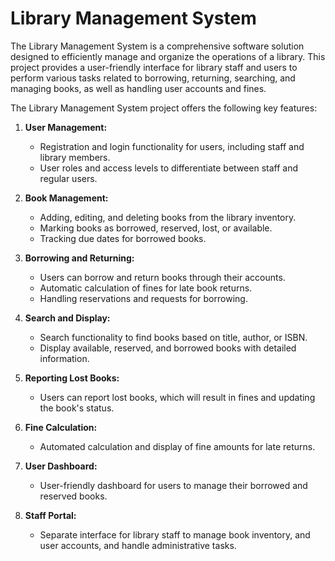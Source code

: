 # Library Management System

The Library Management System is a comprehensive software solution designed to efficiently manage and organize the operations of a library. This project provides a user-friendly interface for library staff and users to perform various tasks related to borrowing, returning, searching, and managing books, as well as handling user accounts and fines.


The Library Management System project offers the following key features:

1. **User Management:**
   - Registration and login functionality for users, including staff and library members.
   - User roles and access levels to differentiate between staff and regular users.

2. **Book Management:**
   - Adding, editing, and deleting books from the library inventory.
   - Marking books as borrowed, reserved, lost, or available.
   - Tracking due dates for borrowed books.

3. **Borrowing and Returning:**
   - Users can borrow and return books through their accounts.
   - Automatic calculation of fines for late book returns.
   - Handling reservations and requests for borrowing.

4. **Search and Display:**
   - Search functionality to find books based on title, author, or ISBN.
   - Display available, reserved, and borrowed books with detailed information.

5. **Reporting Lost Books:**
   - Users can report lost books, which will result in fines and updating the book's status.

6. **Fine Calculation:**
   - Automated calculation and display of fine amounts for late returns.

7. **User Dashboard:**
   - User-friendly dashboard for users to manage their borrowed and reserved books.

8. **Staff Portal:**
   - Separate interface for library staff to manage book inventory, and user accounts, and handle administrative tasks.

